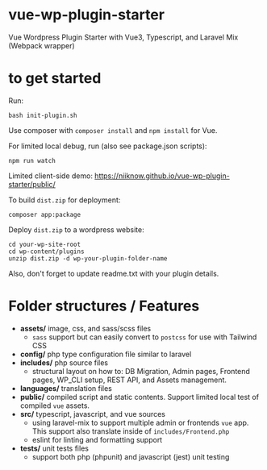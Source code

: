 # vue-wp-plugin-starter
Vue Wordpress Plugin Starter with Vue3, Typescript, and Laravel Mix (Webpack wrapper)

# to get started

Run:
```
bash init-plugin.sh
```

Use composer with `composer install` and `npm install` for Vue.

For limited local debug, run (also see package.json scripts):
```shell
npm run watch
```
Limited client-side demo: https://niiknow.github.io/vue-wp-plugin-starter/public/

To build `dist.zip` for deployment:
```shell
composer app:package
```

Deploy `dist.zip` to a wordpress website:
```shell
cd your-wp-site-root
cd wp-content/plugins
unzip dist.zip -d wp-your-plugin-folder-name
```

Also, don't forget to update readme.txt with your plugin details.

# Folder structures / Features

- **assets/** image, css, and sass/scss files
  * `sass` support but can easily convert to `postcss` for use with Tailwind CSS
- **config/** php type configuration file similar to laravel
- **includes/**  php source files
  * structural layout on how to: DB Migration, Admin pages, Frontend pages, WP_CLI setup, REST API, and Assets management.
- **languages/** translation files
- **public/** compiled script and static contents.  Support limited local test of compiled `vue` assets.
- **src/** typescript, javascript, and vue sources
  * using laravel-mix to support multiple admin or frontends `vue` app.  This support also translate inside of `includes/Frontend.php`
  * eslint for linting and formatting support
- **tests/** unit tests files
  * support both php (phpunit) and javascript (jest) unit testing
